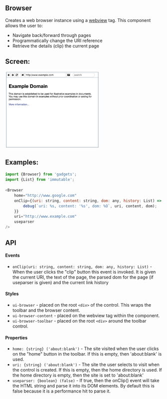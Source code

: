 <a name="module_Browser"></a>

## Browser
Creates a web browser instance using a [webview](https://electron.atom.io/docs/api/webview-tag/)
tag.  This component allows the user to:

- Navigate back/forward through pages
- Programmatically change the URI reference
- Retrieve the details (clip) the current page

## Screen:
<img src="https://github.com/jmquigley/gadgets/blob/master/images/browser.png" width="60%" />

## Examples:

```javascript
import {Browser} from 'gadgets';
import {List} from 'immutable';

<Browser
    home="http://www.google.com"
    onClip={(uri: string, content: string, dom: any, history: List) => {
        debug(`uri: %s, content: '%s', dom: %O`, uri, content, dom);
    }}
    uri="http://www.example.com"
    useparser
/>
```

## API
#### Events
- `onClip(uri: string, content: string, dom: any, history: List)` - When the user clicks
the "clip" button this event is invoked.  It is given the current URI, the text of the
page, the parsed dom for the page (if useparser is given) and the current link history

#### Styles
- `ui-browser` - placed on the root `<div>` of the control.  This wraps the toolbar
and the browser content.
- `ui-browser-content` - placed on the webview tag within the component.
- `ui-browser-toolbar` - placed on the root `<div>` around the toolbar control.

#### Properties
- `home: {string} ('about:blank')` - The site visited when the user clicks on the
"home" button in the toolbar.  If this is empty, then 'about:blank' is used.
- `uri: {string} ('about:blank')` - The site the user selects to visit when the control
is created. If this is empty, then the home directory is used.  If the home directory
is empty, then the site is set to 'about:blank'
- `useparser: {boolean} (false)` - If true, then the onClip() event will take the
HTML string and parse it into its DOM elements.  By default this is false because it
is a performance hit to parse it.

